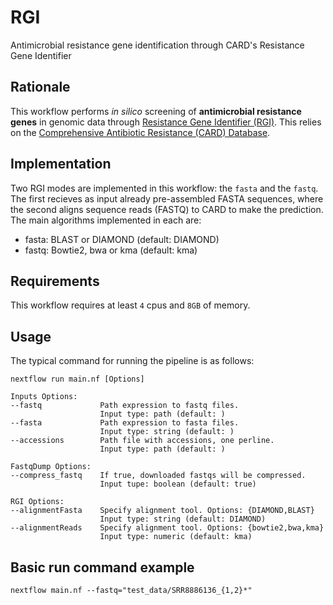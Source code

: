 # RGI
Antimicrobial resistance gene identification through CARD's Resistance Gene Identifier

## Rationale
This workflow performs *in silico* screening of **antimicrobial resistance genes** in genomic data through [Resistance Gene Identifier (RGI)](https://github.com/arpcard/rgi). This relies on the [Comprehensive Antibiotic Resistance (CARD) Database](https://card.mcmaster.ca/). 

## Implementation
Two RGI modes are implemented in this workflow: the `fasta` and the `fastq`. The first recieves as input already pre-assembled FASTA sequences, where the second aligns sequence reads (FASTQ) to CARD to make the prediction. The main algorithms implemented in each are:
- fasta: BLAST or DIAMOND (default: DIAMOND)
- fastq: Bowtie2, bwa or kma (default: kma)

## Requirements
This workflow requires at least `4` cpus and `8GB` of memory.

## Usage
The typical command for running the pipeline is as follows:

    nextflow run main.nf [Options]

    Inputs Options:
    --fastq             Path expression to fastq files.
                        Input type: path (default: )
    --fasta             Path expression to fasta files.
                        Input type: string (default: )
    --accessions        Path file with accessions, one perline.
                        Input type: path (default: )

    FastqDump Options:
    --compress_fastq    If true, downloaded fastqs will be compressed.
                        Input tupe: boolean (default: true)

    RGI Options:
    --alignmentFasta    Specify alignment tool. Options: {DIAMOND,BLAST}
                        Input type: string (default: DIAMOND)
    --alignmentReads    Specify alignment tool. Options: {bowtie2,bwa,kma}
                        Input type: numeric (default: kma)

## Basic run command example
    nextflow main.nf --fastq="test_data/SRR8886136_{1,2}*"